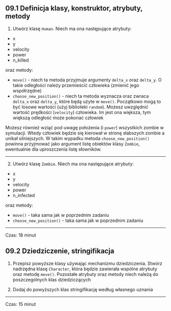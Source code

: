 ## 09.1 Definicja klasy, konstruktor, atrybuty, metody

1. Utwórz klasę `Human`. Niech ma ona następujące atrybuty:
- x
- y
- velocity
- power
- n_killed

oraz metody:
- `move()` - niech ta metoda przyjmuje argumenty `delta_x` oraz `delta_y`. O takie odległości należy przemieścić człowieka (zmienić jego współrzędne)
- `choose_new_position()` - niech ta metoda wyznacza oraz zwraca `delta_x` oraz `delta_y`, które będą użyte w `move()`. Początkowo mogą to być losowe wartości (użyj biblioteki `random`). Możesz uwzględnić wartość prędkości (`velocity`) człowieka. Im jest ona większa, tym większą odległość może pokonać człowiek

Możesz również wziąć pod uwagę położenia (i `power`) wszystkich zombie w symulacji. Wtedy człowiek będzie się kierował w stronę słabszych zombie a unikał silniejszych. W takim wypadku metoda `choose_new_position()` powinna przyjmować jako argument listę obiektów klasy `Zombie`, ewentualnie dla uproszczenia listę słowników.

---

2. Utwórz klasę `Zombie`. Niech ma ona następujące atrybuty:
- x
- y
- velocity
- power
- n_infected

oraz metody:
- `move()` - taka sama jak w poprzednim zadaniu
- `choose_new_position()` - taka sama jak w poprzednim zadaniu

---
Czas: 18 minut

## 09.2 Dziedziczenie, stringifikacja
1. Przepisz powyższe klasy używając mechanizmu dziedziczenia. Stwórz nadrzędna klasę `Character`, która będzie zawierała wspólne atrybuty oraz metodę `move()`. Pozostałe atrybuty oraz metody niech należą do poszczególnych klas dziedziczących

2. Dodaj do powyższych klas stringifikację według własnego uznania

---
Czas: 15 minut
